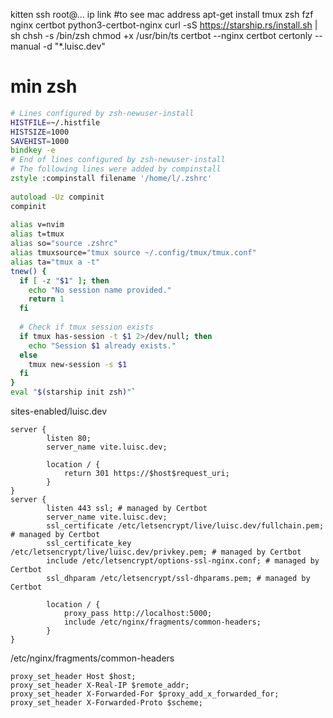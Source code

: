 kitten ssh root@...
ip link #to see mac address
apt-get install tmux zsh fzf nginx certbot python3-certbot-nginx
curl -sS https://starship.rs/install.sh | sh
chsh -s /bin/zsh
chmod +x /usr/bin/ts
certbot --nginx
certbot certonly --manual -d "*.luisc.dev"


# min zsh

```zsh
# Lines configured by zsh-newuser-install
HISTFILE=~/.histfile
HISTSIZE=1000
SAVEHIST=1000
bindkey -e
# End of lines configured by zsh-newuser-install
# The following lines were added by compinstall
zstyle :compinstall filename '/home/l/.zshrc'
 
autoload -Uz compinit
compinit
 
alias v=nvim
alias t=tmux
alias so="source .zshrc"
alias tmuxsource="tmux source ~/.config/tmux/tmux.conf"
alias ta="tmux a -t"
tnew() {
  if [ -z "$1" ]; then
    echo "No session name provided."
    return 1
  fi
 
  # Check if tmux session exists
  if tmux has-session -t $1 2>/dev/null; then
    echo "Session $1 already exists."
  else
    tmux new-session -s $1
  fi
}
eval "$(starship init zsh)"`
```
sites-enabled/luisc.dev
```
server {
        listen 80;
        server_name vite.luisc.dev;

        location / {
            return 301 https://$host$request_uri;
        }
}
server {
        listen 443 ssl; # managed by Certbot
        server_name vite.luisc.dev;
        ssl_certificate /etc/letsencrypt/live/luisc.dev/fullchain.pem; # managed by Certbot
        ssl_certificate_key /etc/letsencrypt/live/luisc.dev/privkey.pem; # managed by Certbot
        include /etc/letsencrypt/options-ssl-nginx.conf; # managed by Certbot
        ssl_dhparam /etc/letsencrypt/ssl-dhparams.pem; # managed by Certbot

        location / {
            proxy_pass http://localhost:5000;
            include /etc/nginx/fragments/common-headers;
        }
}

```
/etc/nginx/fragments/common-headers
```
proxy_set_header Host $host;
proxy_set_header X-Real-IP $remote_addr;
proxy_set_header X-Forwarded-For $proxy_add_x_forwarded_for;
proxy_set_header X-Forwarded-Proto $scheme;
```


